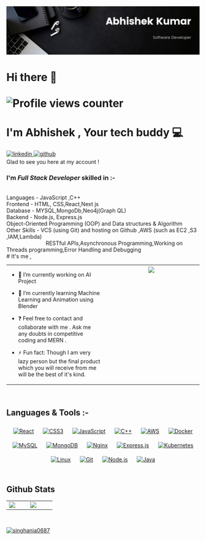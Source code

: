 <img src="https://github.com/Singhania0687/Singhania0687/blob/main/asset1.jpeg"/>

# Hi there 👋 &nbsp; &nbsp;  &nbsp;  &nbsp;  &nbsp;  &nbsp;  &nbsp;  &nbsp;  &nbsp;  &nbsp;  &nbsp; &nbsp;  &nbsp;   &nbsp;  &nbsp;  &nbsp;  &nbsp;  &nbsp;  &nbsp;  &nbsp;  &nbsp;  &nbsp;  &nbsp;  &nbsp;  &nbsp;  &nbsp;  &nbsp;  &nbsp;  &nbsp;  &nbsp;  &nbsp;  &nbsp;  &nbsp;  &nbsp;  &nbsp;  &nbsp;  &nbsp;  &nbsp;  &nbsp;  &nbsp;  &nbsp;  &nbsp;  &nbsp;  &nbsp;  &nbsp;  &nbsp;  &nbsp;  &nbsp;   ![Profile views counter](https://komarev.com/ghpvc/?username=Singhania0687&&style=flat-square) 
<h1 >   I'm Abhishek , Your tech buddy 💻    </h1>                 
 
  <a href="https://linkedin.com/in/abhishek-kumar0687" target="_blank">
<img src=https://img.shields.io/badge/linkedin-%231E77B5.svg?&style=for-the-badge&logo=linkedin&logoColor=white alt=linkedin style="margin-bottom: 4px;" />
</a>
 <a href="https://github.com/Singhania0687" target="_blank">
<img src=https://img.shields.io/badge/github-%2324292e.svg?&style=for-the-badge&logo=github&logoColor=white alt=github style="margin-bottom: 4px;" />
</a>  
<br>
 Glad to see you here at my account !  
<h3>  I'm <i>Full Stack Developer</i> skilled in :-</h3><br/>
Languages - JavaScript ,C++ <br/>
Frontend  - HTML, CSS,React,Next js<br/>
Database  - MYSQL,MongoDb,Neo4j(Graph QL) <br/>
Backend   - Node.js, Express.js <br/>
Object-Oriented Programming (OOP) and Data structures & Algorithm <br/>
Other Skills - VCS (using Git) and hosting on Github ,AWS (such as EC2 ,S3 ,IAM,Lambda) <br/>
&nbsp; &nbsp;  &nbsp;   &nbsp;  &nbsp;  &nbsp;  &nbsp;  &nbsp;  &nbsp;  &nbsp;  &nbsp;  &nbsp;  &nbsp;  RESTful APIs,Asynchronous Programming,Working on Threads programming,Error Handling and Debugging   
<br/>  
# It's me ,
<table><tr><td valign="top" width="50%">

- 🔭 I’m currently working on AI Project
  

- 🌱 I’m currently learning Machine Learning and Animation using Blender  
  

- ❓ Feel free to contact and collaborate with me . 
            Ask me any doubts in competitive coding and MERN .  
  

- ⚡ Fun fact: Though I am very lazy person but the final product which  you will receive from me will be the best of it's kind.  


</td><td valign="top" width="50%">

<div align="center">
<img src="https://miro.medium.com/max/1360/0*7Q3yvSIv_t0ioJ-Z.gif" align="center" style="width: 100%" />
</div>  


</td></tr></table>  

<br/>  


## Languages & Tools :-

<div align="center">  
<a href="https://reactjs.org/" target="_blank"><img style="margin: 10px" src="https://profilinator.rishav.dev/skills-assets/react-original-wordmark.svg" alt="React" height="60" /></a>  
<a href="https://www.w3schools.com/css/" target="_blank"><img style="margin: 10px" src="https://profilinator.rishav.dev/skills-assets/css3-original-wordmark.svg" alt="CSS3" height="60" /></a>  
<a href="https://www.javascript.com/" target="_blank"><img style="margin: 10px" src="https://profilinator.rishav.dev/skills-assets/javascript-original.svg" alt="JavaScript" height="60" /></a>   
<a href="https://www.cplusplus.com/" target="_blank"><img style="margin: 10px" src="https://profilinator.rishav.dev/skills-assets/cplusplus-original.svg" alt="C++" height="60" /></a>  
<a href="https://aws.amazon.com/" target="_blank"><img style="margin: 10px" src="https://profilinator.rishav.dev/skills-assets/amazonwebservices-original-wordmark.svg" alt="AWS" height="60" /></a>  
<a href="https://www.docker.com/" target="_blank"><img style="margin: 10px" src="https://profilinator.rishav.dev/skills-assets/docker-original-wordmark.svg" alt="Docker" height="60" /></a>  
<a href="https://www.mysql.com/" target="_blank"><img style="margin: 10px" src="https://profilinator.rishav.dev/skills-assets/mysql-original-wordmark.svg" alt="MySQL" height="60" /></a>   
<a href="https://www.mongodb.com/" target="_blank"><img style="margin: 10px" src="https://profilinator.rishav.dev/skills-assets/mongodb-original-wordmark.svg" alt="MongoDB" height="60" /></a>   
<a href="https://www.nginx.com/" target="_blank"><img style="margin: 10px" src="https://profilinator.rishav.dev/skills-assets/nginx-original.svg" alt="Nginx" height="60" /></a>   
<a href="https://expressjs.com/" target="_blank"><img style="margin: 10px" src="https://profilinator.rishav.dev/skills-assets/express-original-wordmark.svg" alt="Express.js" height="60" /></a>   
<a href="https://kubernetes.io/" target="_blank"><img style="margin: 10px" src="https://profilinator.rishav.dev/skills-assets/kubernetes-icon.svg" alt="Kubernetes" height="60" /></a>     
<a href="https://www.linux.org/" target="_blank"><img style="margin: 10px" src="https://profilinator.rishav.dev/skills-assets/linux-original.svg" alt="Linux" height="60" /></a>  
<a href="https://github.com/" target="_blank"><img style="margin: 10px" src="https://profilinator.rishav.dev/skills-assets/git-scm-icon.svg" alt="Git" height="60" /></a>  
<a href="https://nodejs.org/" target="_blank"><img style="margin: 10px" src="https://profilinator.rishav.dev/skills-assets/nodejs-original-wordmark.svg" alt="Node.js" height="60" /></a> 
<a href="https://www.java.com/" target="_blank"><img style="margin: 10px" src="https://profilinator.rishav.dev/skills-assets/java-original-wordmark.svg" alt="Java" height="30" /></a> 
</div>  
<br/>  








## Github Stats  
<table><tr><td valign="top" width="25%">

<img src="https://github-readme-stats.vercel.app/api?username=Singhania0687&show_icons=true&count_private=true&hide_border=true" align="left" style="width: 100%" />

</td><td valign="top" width="30%">

<img src="https://github-readme-stats.vercel.app/api/top-langs/?username=Singhania0687&hide_border=true&layout=compact" align="right" style="width: 100%" />

</td></tr></table>  

<br/>  
<p align="left"> <a href="https://github.com/ryo-ma/github-profile-trophy"><img src="https://github-profile-trophy.vercel.app/?username=singhania0687" alt="singhania0687" /></a> </p>


<p align="left">
</p>

<br/>  


  

<br/>  


<br />

</div>

